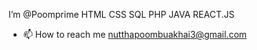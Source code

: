  I’m @Poomprime
HTML CSS SQL PHP JAVA REACT.JS 
- 📫 How to reach me nutthapoombuakhai3@gmail.com

<!---
Poomprime/Poomprime is a ✨ special ✨ repository because its `README.md` (this file) appears on your GitHub profile.
You can click the Preview link to take a look at your changes.
--->
